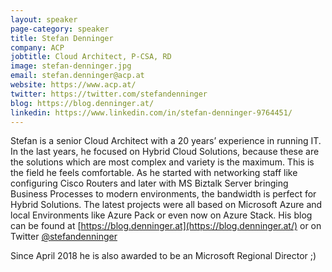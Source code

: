 ```yaml
---
layout: speaker
page-category: speaker
title: Stefan Denninger
company: ACP
jobtitle: Cloud Architect, P-CSA, RD
image: stefan-denninger.jpg
email: stefan.denninger@acp.at
website: https://www.acp.at/
twitter: https://twitter.com/stefandenninger
blog: https://blog.denninger.at/
linkedin: https://www.linkedin.com/in/stefan-denninger-9764451/
---
```


Stefan is a senior Cloud Architect with a 20 years’ experience in running IT. In the last years, he focused on Hybrid Cloud Solutions, because these are the solutions which are most complex and variety is the maximum.
This is the field he feels comfortable. As he started with networking staff like configuring Cisco Routers and later with MS Biztalk Server bringing Business Processes to modern environments, the bandwidth is perfect for Hybrid Solutions.
The latest projects were all based on Microsoft Azure and local Environments like Azure Pack or even now on Azure Stack.
His blog can be found at [https://blog.denninger.at](https://blog.denninger.at/) or on Twitter [@stefandenninger](https://twitter.com/stefandenninger) 

Since April 2018 he is also awarded to be an Microsoft Regional Director ;)